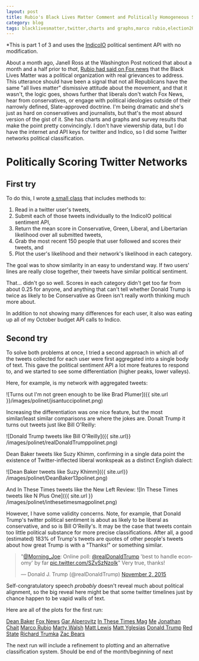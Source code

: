 ```yaml
---
layout: post
title: Rubio's Black Lives Matter Comment and Politically Homogeneous Social Networks
category: blog
tags: blacklivesmatter,twitter,charts and graphs,marco rubio,election2016,politics
---
```


<link href="/_site/assets/css/lightbox.css" rel="stylesheet">

*This is part 1 of 3 and uses the [IndicoIO](https://indico.io) political sentiment API with no modification.

About a month ago, Janell Ross at the Washington Post noticed that about a month
and a half prior to *that*, [Rubio had said on Fox
news](https://www.washingtonpost.com/news/the-fix/wp/2015/10/03/marco-rubios-black-lives-matter-commentary-is-suddenly-relevant-for-some-reason/)
that the Black Lives Matter was a political organization with real grievances to
address. This utterance should have been a signal that not all Republicans have
the same "all lives matter" dismissive attitude about the movement, and that it
wasn't, the logic goes, shows further that liberals don't watch Fox News, hear
from conservatives, or engage with political ideologies outside of their
narrowly defined, Slate-approved doctrine. I'm being dramatic and she's just as
hard on conservatives and journalists, but that's the most absurd version of the
gist of it. She has charts and graphs and survey results that make the point
pretty convincingly. I don't have viewership data, but I do have the internet
and API keys for twitter and Indico, so I did some Twitter networks political
classification.

# Politically Scoring Twitter Networks

## First try

To do this, I wrote [a small class](https://www.github.com/jisantuc/pypolinet) that includes methods to:

1. Read in a twitter user's tweets,
2. Submit each of those tweets individually to the IndicoIO political sentiment API,
3. Return the mean score in Conservative, Green, Liberal, and Libertarian likelihood over all submitted tweets,
4. Grab the most recent 150 people that user followed and scores their tweets, and
5. Plot the user's likelihood and their network's likelihood in each category.

The goal was to show similarity in an easy to understand way. If two users' lines are really close together, their tweets have similar political sentiment.

That... didn't go so well. Scores in each category didn't get too far from about
0.25 for anyone, and anything that can't tell whether Donald Trump is twice as
likely to be Conservative as Green isn't really worth thinking much more about.

In addition to not showing many differences for each user, it also was eating up all of my October budget API calls to Indico.

## Second try

To solve both problems at once, I tried a second approach in which all of the tweets collected for each user were first aggregated into a single body of text. This gave the political sentiment API a lot more features to respond to, and we started to see some differentiation (higher peaks, lower valleys).

Here, for example, is my network with aggregated tweets:

![Turns out I'm not green enough to be like Brad Plumer]({{ site.url }}/images/polinet/jisantuccipolinet.png)

Increasing the differentiation was one nice feature, but the most similar/least
similar comparisons are where the jokes are. Donalt Trump it turns out tweets
just like Bill O'Reilly:

![Donald Trump tweets like Bill O'Reilly]({{ site.url}}
/images/polinet/realDonaldTrumppolinet.png)

Dean Baker tweets like Suzy Khimm, confirming in a single data point the
existence of Twitter-inflected liberal wonkspeak as a distinct English dialect:

![Dean Baker tweets like Suzy Khimm]({{ site.url}}
/images/polinet/DeanBaker13polinet.png)

And In These Times tweets like the New Left Review:
![In These Times tweets like N Plus One]({{ site.url }}
/images/polinet/inthesetimesmagpolinet.png)

However, I have some validity concerns. Note, for example, that Donald Trump's
twitter political sentiment is about as likely to be liberal as conservative,
and so is Bill O'Reilly's. It may be the case that tweets contain too little
political substance for more precise classifications. After all, a good (estimated) 183% of Trump's tweets are quotes of other people's tweets about how great Trump is with a "Thanks!" or something similar.

<blockquote class="twitter-tweet" lang="en"><p lang="en" dir="ltr">&quot;<a
href="https://twitter.com/Morning_Joe">@Morning_Joe</a>: Online poll: <a
href="https://twitter.com/realDonaldTrump">@realDonaldTrump</a> &#39;best to
handle economy&#39; by far <a
href="https://t.co/SZvSzNzoIk">pic.twitter.com/SZvSzNzoIk</a>&quot; Very true,
thanks!</p>&mdash; Donald J. Trump (@realDonaldTrump) <a
href="https://twitter.com/realDonaldTrump/status/661157516009697281">November 2,
2015</a></blockquote>
<script async src="//platform.twitter.com/widgets.js" charset="utf-8"></script>

Self-congratulatory speech *probably* doesn't reveal much about political
alignment, so the big reveal here might be that some twitter timelines just by
chance happen to be vapid walls of text.

Here are all of the plots for the first run:

<a href="/images/polinet/DeanBaker13polinet.png" data-lightbox="image-1"
data-title="DeanBaker13">Dean Baker</a>
<a href="/images/polinet/FoxNewspolinet.png" data-lightbox="image-2"
data-title="DeanBaker13">Fox News</a>
<a href="/images/polinet/GarAlperovitzpolinet.png" data-lightbox="image-3"
data-title="DeanBaker13">Gar Alperovitz</a>
<a href="/images/polinet/inthesetimesmagpolinet.png" data-lightbox="image-4"
data-title="DeanBaker13">In These Times Mag</a>
<a href="/images/polinet/jisantuccipolinet.png" data-lightbox="image-5"
data-title="DeanBaker13">Me</a>
<a href="/images/polinet/jonathanchaitpolinet.png" data-lightbox="image-6"
data-title="DeanBaker13">Jonathan Chait</a>
<a href="/images/polinet/marcorubiopolinet.png" data-lightbox="image-7"
data-title="DeanBaker13">Marco Rubio</a>
<a href="/images/polinet/marty_walshpolinet.png" data-lightbox="image-8"
data-title="DeanBaker13">Marty Walsh</a>
<a href="/images/polinet/mattklewispolinet.png" data-lightbox="image-9"
data-title="DeanBaker13">Matt Lewis</a>
<a href="/images/polinet/mattyglesiaspolinet.png" data-lightbox="image-10"
data-title="DeanBaker13">Matt Yglesias</a>
<a href="/images/polinet/realDonaldTrumppolinet.png" data-lightbox="image-11"
data-title="DeanBaker13">Donald Trump</a>
<a href="/images/polinet/RedStatepolinet.png" data-lightbox="image-12"
data-title="DeanBaker13">Red State</a>
<a href="/images/polinet/RichardTrumkapolinet.png" data-lightbox="image-13"
data-title="DeanBaker13">Richard Trumka</a>
<a href="/images/polinet/zac_bearspolinet.png" data-lightbox="image-14"
data-title="DeanBaker13">Zac Bears</a>

The next run will include a refinement to plotting and an alternative
classification system. Should be end of the month/beginning of next

<script src="/_site/assets/js/lightbox.js"></script>
